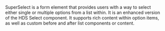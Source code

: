 SuperSelect is a form element that provides users with a way to select either single or multiple options from a list within. It is an enhanced version of the HDS Select component. It supports rich content within option items, as well as custom before and after list components or content.